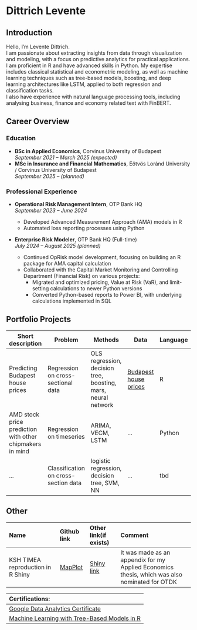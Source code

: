 # Dittrich Levente

## Introduction

Hello, I’m Levente Dittrich.  
I am passionate about extracting insights from data through visualization and modeling, with a focus on predictive analytics for practical applications. I am proficient in R and have advanced skills in Python. My expertise includes classical statistical and econometric modeling, as well as machine learning techniques such as tree-based models, boosting, and deep learning architectures like LSTM, applied to both regression and classification tasks.  
I also have experience with natural language processing tools, including analysing business, finance and economy related text with FinBERT.

## Career Overview

### Education
- **BSc in Applied Economics**, Corvinus University of Budapest  
    *September 2021 – March 2025 (expected)*
- **MSc in Insurance and Financial Mathematics**, Eötvös Loránd University / Corvinus University of Budapest  
    *September 2025 – (planned)*

### Professional Experience
- **Operational Risk Management Intern**, OTP Bank HQ  
    *September 2023 – June 2024*  
    - Developed Advanced Measurement Approach (AMA) models in R  
    - Automated loss reporting processes using Python

- **Enterprise Risk Modeler**, OTP Bank HQ (Full-time)  
    *July 2024 – August 2025 (planned)*  
    - Continued OpRisk model development, focusing on building an R package for AMA capital calculation  
    - Collaborated with the Capital Market Monitoring and Controlling Department (Financial Risk) on various projects:
        - Migrated and optimized pricing, Value at Risk (VaR), and limit-setting calculations to newer Python versions
        - Converted Python-based reports to Power BI, with underlying calculations implemented in SQL

## Portfolio Projects

| Short description | Problem | Methods | Data | Language |
| ---               | ---     | ---     | ---  | ---      |
| Predicting Budapest house prices | Regression on cross-sectional data | OLS regression, decision tree, boosting, mars, neural network | [Budapest house prices](https://github.com/DLeves/Portfolio/blob/main/OLS%20regression/BP_Lakas.csv) | R |
| AMD stock price prediction with other chipmakers in mind | Regression on timeseries | ARIMA, VECM, LSTM | ... | Python |
| ... | Classification on cross-section data | logistic regression, decision tree, SVM, NN | ... | tbd |

## Other

| Name                             | Github link            | Other link(if exists) | Comment |
| :---                            | :---                   | :---               | :---
| KSH TIMEA reproduction in R Shiny | [MapPlot](https://github.com/DLeves/MapPlot) | [Shiny link](https://dleves.shinyapps.io/SzakdolgozatMapPlot/) | It was made as an appendix for my Applied Economics thesis, which was also nominated for OTDK |


| Certifications: |
| :--- | 
| [Google Data Analytics Certificate](https://www.credly.com/badges/20a16b4a-288a-4e05-a45e-d3ffd8c78dc7/linked_in_profile) |
| [Machine Learning with Tree-Based Models in R](https://www.datacamp.com/completed/statement-of-accomplishment/course/c77749cb0527adac90a6c9fc077977477c2fecf9) |
